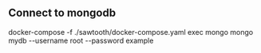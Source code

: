 ## Connect to mongodb

docker-compose -f ./sawtooth/docker-compose.yaml exec mongo mongo mydb --username root --password example
